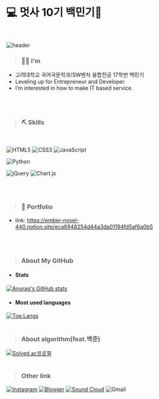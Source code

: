 # 💻 멋사 10기 백민기🦁 
<br/>

![header](https://capsule-render.vercel.app/api?type=wave&color=CDE0F1&height=300&section=header&text=Introduce&fontSize=90&fontColor=#000000)

> ### 💁🏻 I'm
* 고려대학교 국어국문학과/SW벤처 융합전공 17학번 백민기
* Leveling up for Entrepreneur and Developer.
* I’m interested in how to make IT based service.
<br/>
<br/>


> ### ⛏️ Skills
<br/>

![HTML5](https://img.shields.io/badge/html5-%23E34F26.svg?style=for-the-badge&logo=html5&logoColor=white) ![CSS3](https://img.shields.io/badge/css3-%231572B6.svg?style=for-the-badge&logo=css3&logoColor=white) ![JavaScript](https://img.shields.io/badge/javascript-%23323330.svg?style=for-the-badge&logo=javascript&logoColor=%23F7DF1E)

![Python](https://img.shields.io/badge/python-3670A0?style=for-the-badge&logo=python&logoColor=ffdd54)

![jQuery](https://img.shields.io/badge/jquery-%230769AD.svg?style=for-the-badge&logo=jquery&logoColor=white) ![Chart.js](https://img.shields.io/badge/chart.js-F5788D.svg?style=for-the-badge&logo=chart.js&logoColor=white)


<br/>
<br/>


> ### 📃 Portfolio
* link: https://ember-novel-440.notion.site/eca6948254d44a3da01194fd5af6a0b5
<br/>
<br/>



> ### About My GitHub
* #### Stats
[![Anurag's GitHub stats](https://github-readme-stats.vercel.app/api?username=toyo30)](https://github.com/toyo30/github-readme-stats)
<br/>

* #### Most used languages
[![Top Langs](https://github-readme-stats.vercel.app/api/top-langs/?username=toyo30&layout=compact)](https://github.com/toyo30/github-readme-stats)
<br/>
<br/>

> ### About algorithm(feat.백준)
[![Solved.ac프로필](http://mazassumnida.wtf/api/v2/generate_badge?boj=toyo30)](https://solved.ac/toyo30)
<br/>
<br/>

> ### Other link
<a href="https://www.instagram.com/100_07i2/?hl=ko" target="_blank">![Instagram](https://img.shields.io/badge/100__07ii2-%23E4405F.svg?style=for-the-badge&logo=Instagram&logoColor=white)</a> <a href="https://aleumdaum.tistory.com/" target="_blank">![Blogger](https://img.shields.io/badge/Blog-FF5722?style=for-the-badge&logo=blogger&logoColor=white)</a> <a href="https://soundcloud.com/zx6qpz78ervz/someone-come-in-summer-for" target="_blank">![Sound Cloud](https://img.shields.io/badge/sound%20cloud-FF5500?style=for-the-badge&logo=soundcloud&logoColor=white)</a> ![Gmail](https://img.shields.io/badge/toyoalsrl@gmail.com-D14836?style=for-the-badge&logo=gmail&logoColor=white)

<br/>
<br/>
